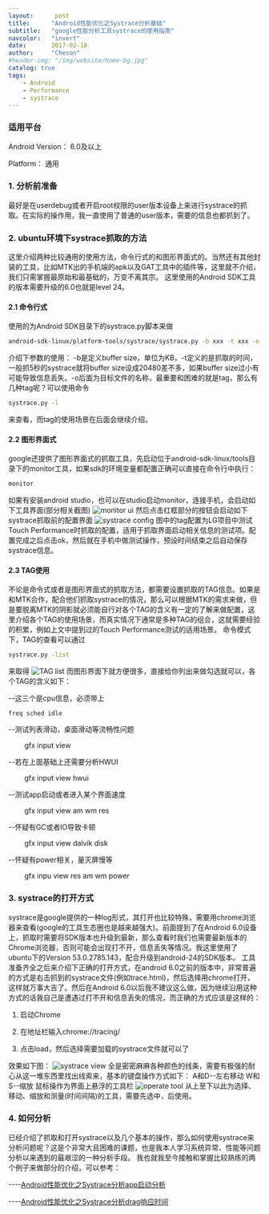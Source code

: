 ```yaml
---
layout:      post
title:      "Android性能优化之Systrace分析基础"
subtitle:   "google性能分析工具systrace的使用指南"
navcolor:   "invert"
date:       2017-02-18
author:     "Cheson"
#header-img: "/img/website/home-bg.jpg"
catalog: true
tags:
    - Android
    - Performance
    - systrace
---
```


### 适用平台

Android Version： 6.0及以上

Platform： 通用

### 1. 分析前准备

最好是在userdebug或者开启root权限的user版本设备上来进行systrace的抓取。在实际的操作用，我一直使用了普通的user版本，需要的信息也都抓到了。

### 2. ubuntu环境下systrace抓取的方法

这里介绍两种比较通用的使用方法，命令行式的和图形界面式的。当然还有其他封装的工具，比如MTK出的手机端的apk以及GAT工具中的插件等，这里就不介绍，我们只需掌握最原始和最基础的，万变不离其宗。
这里使用的Android SDK工具的版本需要升级的6.0也就是level 24。

#### 2.1 命令行式

使用的为Android SDK目录下的systrace.py脚本来做

```Bash
android-sdk-linux/platform-tools/systrace/systrace.py -b xxx -t xxx -o trace.html <tag>
```
介绍下参数的使用：
-b是定义buffer size，单位为KB，-t定义的是抓取的时间，一般抓5秒的systrace就将buffer size设成20480差不多，如果buffer size过小有可能导致信息丢失。-o后面为目标文件的名称，最重要和困难的就是tag，那么有几种tag呢？可以使用命令

```Bash
systrace.py -l
```
来查看，而tag的使用场景在后面会继续介绍。

#### 2.2 图形界面式

google还提供了图形界面式的抓取工具，先启动位于android-sdk-linux/tools目录下的monitor工具，如果sdk的环境变量都配置正确可以直接在命令行中执行：

```Bash
monitor
```
如果有安装android studio，也可以在studio启动monitor，连接手机，会启动如下工具界面(部分相关截图)
![monitor ui](https:chendongqi.github.io/blog/img/2017-02-18-systrace_base/monitor_ui.png)
然后点击红框部分的按钮会启动如下systrace抓取前的配置界面
![systrace config](https:chendongqi.github.io/blog/img/2017-02-18-systrace_base/systrace_config.png)
图中的tag配置为LG项目中测试Touch Performance时抓取的配置，适用于抓取界面启动相关信息的测试项。配置完成之后点击ok，然后就在手机中做测试操作，预设时间结束之后自动保存systrace信息。

#### 2.3 TAG使用

不论是命令式或者是图形界面式的抓取方法，都需要设置抓取的TAG信息。如果是和MTK合作，配合他们抓取systrace的情况，那么可以根据MTK的需求来做，但是要脱离MTK的阴影就必须能自行对各个TAG的含义有一定的了解来做配置，这里介绍各个TAG的使用场景，而真实情况下通常是多种TAG的组合，这就需要经验的积累，例如上文中提到过的Touch Performance测试的适用场景。
命令模式下，TAG的查看可以通过

```Bash
systrace.py -list
```
来取得
![TAG list](https:chendongqi.github.io/blog/img/2017-02-18-systrace_base/tag_list.png)
而图形界面下就方便很多，直接给你列出来做勾选就可以，各个TAG的含义如下：

--这三个是cpu信息，必须带上

    freq sched idle

--测试列表滑动，桌面滑动等流畅性问题

&emsp;&emsp;    gfx input view

--若在上面基础上还需要分析HWUI

&emsp;&emsp;    gfx input view hwui

--测试app启动或者进入某个界面速度

&emsp;&emsp;    gfx input view am wm res

--怀疑有GC或者IO导致卡顿

&emsp;&emsp;    gfx input view dalvik disk

--怀疑有power相关，量灭屏慢等

&emsp;&emsp;    gfx inpu view res am wm power


### 3. systrace的打开方式

systrace是google提供的一种log形式，其打开也比较特殊，需要用chrome浏览器来查看(google的工具生态圈也是越来越强大)。前面提到了在Android 6.0设备上，抓取时需要将SDK版本也升级到最新，那么查看时我们也需要最新版本的Chrome浏览器，否则可能会出现打不开，信息丢失等情况。我这里使用了ubuntu下的Version 53.0.2785.143，配合升级到android-24的SDK版本。
工具准备齐全之后来介绍下正确的打开方式，在android 6.0之前的版本中，非常普遍的方式是右击抓到的systrace文件(例如trace.html)，然后选择用chrome打开，这样就万事大吉了。然后在Android 6.0以后我不建议这么做，因为继续沿用这种方式的话我自己是遭遇过打不开和信息丢失的情况，而正确的方式应该是这样的：

1. 启动Chrome

2. 在地址栏输入chrome://tracing/

3. 点击load，然后选择需要加载的systrace文件就可以了

效果如下图：
![systrace view](https:chendongqi.github.io/blog/img/2017-02-18-systrace_base/systrace_view.png)
全是密密麻麻各种颜色的线条，需要有极强的耐心从这一堆东西里找出线索来，基本的键盘操作方式如下：
A和D--左右移动
W和S--缩放
鼠标操作为界面上悬浮的工具栏
![operate tool](https:chendongqi.github.io/blog/img/2017-02-18-systrace_base/operate_tool.png)
从上至下以此为选择、移动、缩放和测量(时间间隔)的工具，需要先选中，后使用。

### 4. 如何分析

已经介绍了抓取和打开systrace以及几个基本的操作，那么如何使用systrace来分析问题呢？这是个非常大且困难的课题，也是我本人学习系统异常、性能等问题分析以来遇到的最艰涩的一种分析手段。
我也就我至今接触和掌握比较熟练的两个例子来做部分的介绍，可以参考：


----[Android性能优化之Systrace分析app启动分析](https://chendongqi.github.io/2017/02/18/systrace_appLauncher)

----[Android性能优化之Systrace分析drag响应时间](https://chendongqi.github.io/2017/02/18/systrace_drag)       
